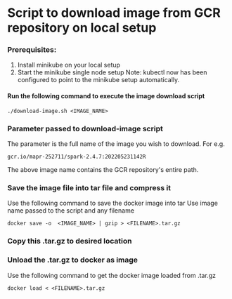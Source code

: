 # Script to download image from GCR repository on local setup

### Prerequisites:
1. Install minikube on your local setup
2. Start the minikube single node setup
Note: kubectl now has been configured to point to the minikube setup automatically.

#### Run the following command to execute the image download script
```
./download-image.sh <IMAGE_NAME>
```

### Parameter passed to download-image script
The parameter is the full name of the image you wish to download. For e.g.
```
gcr.io/mapr-252711/spark-2.4.7:202205231142R
```
The above image name contains the GCR repository's entire path.

### Save the image file into tar file and compress it
Use the following command to save the docker image into tar
Use image name passed to the script and any filename
```
docker save -o  <IMAGE_NAME> | gzip > <FILENAME>.tar.gz
```

### Copy this <FILENAME>.tar.gz to desired location

###  Unload the <FILENAME>.tar.gz to docker as image
Use the following command to get the docker image loaded from .tar.gz
```
docker load < <FILENAME>.tar.gz
```
